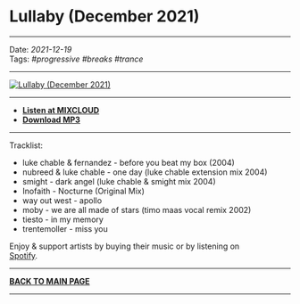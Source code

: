 # Lullaby (December 2021)

----

Date: *2021-12-19*  
Tags: *#progressive* *#breaks* *#trance* 

----

[![Lullaby (December 2021)](https://thumbnailer.mixcloud.com/unsafe/300x300/extaudio/0/a/f/c/8935-3c39-43fc-9358-2a45449f6701)](https://www.mixcloud.com/progressiveawake/lullaby-december-2021/)  

----

* [**Listen at MIXCLOUD**](https://www.mixcloud.com/progressiveawake/lullaby-december-2021/     ) 
* [**Download MP3**](https://1drv.ms/u/s!AmzuuXrjf51v395ovJ1ajpKpHkbKkQ?e=kHlMJf) 

----

Tracklist:  

* luke chable & fernandez - before you beat my box (2004)
* nubreed & luke chable - one day (luke chable extension mix 2004)
* smight - dark angel (luke chable & smight mix 2004)
* Inofaith - Nocturne (Original Mix)
* way out west - apollo
* moby - we are all made of stars (timo maas vocal remix 2002)
* tiesto - in my memory
* trentemoller - miss you

Enjoy & support artists by buying their music or by listening on  
[Spotify](https://open.spotify.com/user/hopbit/playlist/2t2d8XXigBzIN9VVOZUTm6?si=Xq1rzbIOSISla_sx27XGnQ).

----

[**BACK TO MAIN PAGE**](../README.md)

---- 
